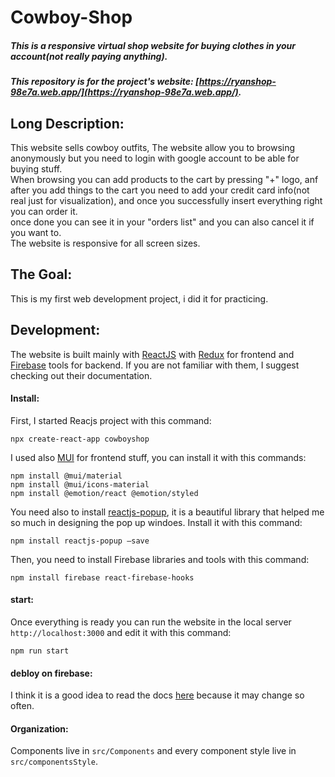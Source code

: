 # Cowboy-Shop
##### This is a responsive virtual shop website for buying clothes in your account(not really paying anything).
##### This repository is for the project's website: [https://ryanshop-98e7a.web.app/](https://ryanshop-98e7a.web.app/).
## Long Description:
This website sells cowboy outfits, The website allow you to browsing anonymously but you need to login with google account to be able for buying stuff.<br/>
When browsing you can add products to the cart by pressing "+" logo, anf after you add things to the cart you need to add your credit card info(not real just for visualization), and once you successfully insert everything right you can order it.<br/>
once done you can see it in your "orders list" and you can also cancel it if you want to.<br/>
The website is responsive for all screen sizes.
## The Goal:
This is my first web development project, i did it for practicing.
## Development:
The website is built mainly with [ReactJS](https://reactjs.org/) with [Redux](https://redux.js.org/) for frontend and [Firebase](https://firebase.google.com/) tools for backend. If you are not familiar with them, I suggest checking out their documentation.
#### Install:
First, I started Reacjs project with this command:<br/>
```
npx create-react-app cowboyshop
```
I used also [MUI](https://mui.com/) for frontend stuff, you can install it with this commands:
```
npm install @mui/material
npm install @mui/icons-material
npm install @emotion/react @emotion/styled
```
You need also to install [reactjs-popup](https://react-popup.elazizi.com/), it is a beautiful library that helped me so much in designing the pop up windoes. Install it with this command:
```
npm install reactjs-popup –save
```
Then, you need to install Firebase libraries and tools with this command:
```
npm install firebase react-firebase-hooks
```
#### start:
Once everything is ready you can run the website in the local server `http://localhost:3000` and edit it with this command:
```
npm run start
```
#### debloy on firebase:
I think it is a good idea to read the docs [here](https://firebase.google.com/docs/hosting/quickstart) because it may change so often.
#### Organization:
Components live in `src/Components` and every component style live in `src/componentsStyle`.
